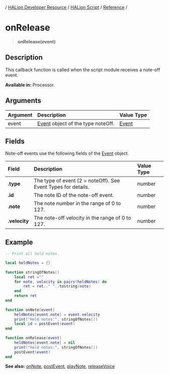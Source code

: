 / [HALion Developer Resource](../../HALion-Developer-Resource.md) / [HALion Script](./HALion-Script.md) / [Reference](./Reference.md) /

# onRelease

>**onRelease(event)**

## Description

This callback function is called when the script module receives a note-off event.

**Available in:** Processor.

## Arguments

|Argument|Description|Value Type|
|:-|:-|:-|
|event|[Event](./Event.md) object of the type noteOff.|[Event](./Event.md)|

## Fields

Note-off events use the following fields of the [Event](./Event.md) object.

|Field|Description|Value Type|
|:-|:-|:-|
|**.type**|The type of event (2 = noteOff). See Event Types for details.|number|
|**.id**|The note ID of the note-off event.|number|
|**.note**|The note number in the range of 0 to 127.|number|
|**.velocity**|The note-off velocity in the range of 0 to 127.|number|

## Example

```lua
-- Print all held notes.

local heldNotes = {}
 
function stringOfNotes()
    local ret =""
    for note, velocity in pairs(heldNotes) do
        ret = ret.." "..tostring(note)
    end
    return ret
end
 
function onNote(event)
    heldNotes[event.note] = event.velocity
    print("Held notes:", stringOfNotes())
    local id = postEvent(event)
end
 
function onRelease(event)
    heldNotes[event.note] = nil
    print("Held notes:", stringOfNotes())
    postEvent(event)
end
```

**See also:** [onNote](./onNote.md), [postEvent](./postEvent.md), [playNote](./playNote.md), [releaseVoice](./releaseVoice.md)